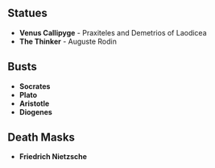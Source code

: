## Statues
- **Venus Callipyge** - Praxiteles and Demetrios of Laodicea
- **The Thinker** - Auguste Rodin
## Busts
- **Socrates**
- **Plato**
- **Aristotle**
- **Diogenes**
## Death Masks
- **Friedrich Nietzsche**
